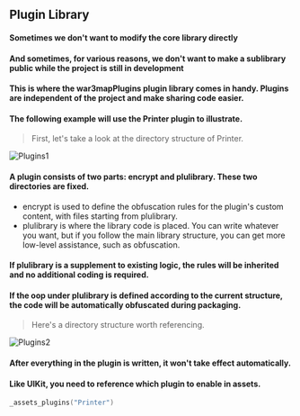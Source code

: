 ## Plugin Library

#### Sometimes we don't want to modify the core library directly

#### And sometimes, for various reasons, we don't want to make a sublibrary public while the project is still in development

#### This is where the war3mapPlugins plugin library comes in handy. Plugins are independent of the project and make sharing code easier.

#### The following example will use the Printer plugin to illustrate.

> First, let's take a look at the directory structure of Printer.

![Plugins1](/assets/plugins1.png)

#### A plugin consists of two parts: encrypt and plulibrary. These two directories are fixed.

* encrypt is used to define the obfuscation rules for the plugin's custom content, with files starting from plulibrary.
* plulibrary is where the library code is placed. You can write whatever you want, but if you follow the main library structure, you can get more low-level assistance, such as obfuscation.

#### If plulibrary is a supplement to existing logic, the rules will be inherited and no additional coding is required.

#### If the oop under plulibrary is defined according to the current structure, the code will be automatically obfuscated during packaging.

> Here's a directory structure worth referencing.

![Plugins2](/assets/plugins2.png)

#### After everything in the plugin is written, it won't take effect automatically.

#### Like UIKit, you need to reference which plugin to enable in assets.

```lua
_assets_plugins("Printer")
